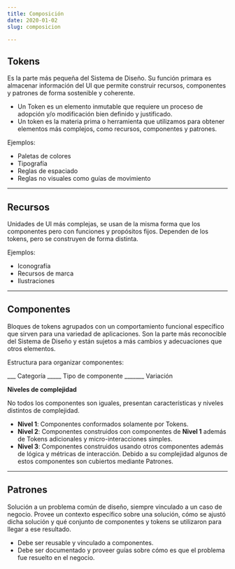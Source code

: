 ```yaml
---
title: Composición
date: 2020-01-02
slug: composicion

---
```

## Tokens
Es la parte más pequeña del Sistema de Diseño. Su función primara es almacenar información del UI que permite construir recursos, componentes y patrones de forma sostenible y coherente.

- Un Token es un elemento inmutable que requiere un proceso de adopción y/o modificación bien definido y justificado.
- Un token es la materia prima o herramienta que utilizamos para obtener elementos más complejos, como recursos, componentes y patrones.

Ejemplos:
- Paletas de colores
- Tipografía
- Reglas de espaciado
- Reglas no visuales como guías de movimiento
---
## Recursos
Unidades de UI más complejas, se usan de la misma forma que los componentes pero con funciones y propósitos fijos. Dependen de los tokens, pero se construyen de forma distinta.

Ejemplos:
- Iconografía
- Recursos de marca
- Ilustraciones

---
## Componentes
Bloques de tokens agrupados con un comportamiento funcional específico que sirven para una variedad de aplicaciones. Son la parte más reconocible del Sistema de Diseño y están sujetos a más cambios y adecuaciones que otros elementos.

Estructura para organizar componentes:

___ Categoría
_____ Tipo de componente
_______ Variación 


**Niveles de complejidad**

No todos los componentes son iguales, presentan características y niveles distintos de complejidad.

- **Nivel 1**: Componentes conformados solamente por Tokens.
- **Nivel 2**: Componentes construidos con componentes de **Nivel 1** además de Tokens adicionales y micro-interacciones simples.
- **Nivel 3**: Componentes construidos usando otros componentes además de lógica y métricas de interacción. Debido a su complejidad algunos de estos componentes son cubiertos mediante Patrones.

---
## Patrones
Solución a un problema común de diseño, siempre vinculado a un caso de negocio. Provee un contexto específico sobre una solución, cómo se ajustó dicha solución y qué conjunto de componentes y tokens se utilizaron para llegar a ese resultado.

- Debe ser reusable y vinculado a componentes.
- Debe ser documentado y proveer guías sobre cómo es que el problema fue resuelto en el negocio.


